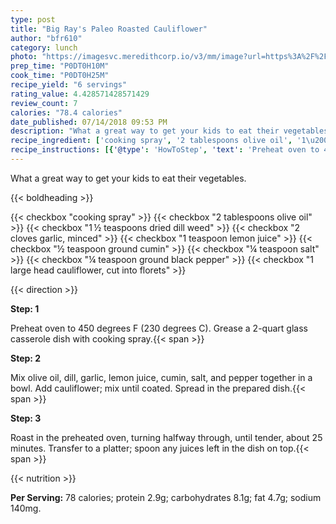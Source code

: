 ```yaml
---
type: post
title: "Big Ray's Paleo Roasted Cauliflower"
author: "bfr610"
category: lunch
photo: "https://imagesvc.meredithcorp.io/v3/mm/image?url=https%3A%2F%2Fimages.media-allrecipes.com%2Fuserphotos%2F4007018.jpg"
prep_time: "P0DT0H10M"
cook_time: "P0DT0H25M"
recipe_yield: "6 servings"
rating_value: 4.428571428571429
review_count: 7
calories: "78.4 calories"
date_published: 07/14/2018 09:53 PM
description: "What a great way to get your kids to eat their vegetables."
recipe_ingredient: ['cooking spray', '2 tablespoons olive oil', '1\u2009½ teaspoons dried dill weed', '2 cloves garlic, minced', '1 teaspoon lemon juice', '½ teaspoon ground cumin', '¼ teaspoon salt', '¼ teaspoon ground black pepper', '1 large head cauliflower, cut into florets']
recipe_instructions: [{'@type': 'HowToStep', 'text': 'Preheat oven to 450 degrees F (230 degrees C). Grease a 2-quart glass casserole dish with cooking spray.\n'}, {'@type': 'HowToStep', 'text': 'Mix olive oil, dill, garlic, lemon juice, cumin, salt, and pepper together in a bowl. Add cauliflower; mix until coated. Spread in the prepared dish.\n'}, {'@type': 'HowToStep', 'text': 'Roast in the preheated oven, turning halfway through, until tender, about 25 minutes. Transfer to a platter; spoon any juices left in the dish on top.\n'}]
---
```


What a great way to get your kids to eat their vegetables. 

{{< boldheading >}}

{{< checkbox "cooking spray" >}}
{{< checkbox "2 tablespoons olive oil" >}}
{{< checkbox "1 ½ teaspoons dried dill weed" >}}
{{< checkbox "2 cloves garlic, minced" >}}
{{< checkbox "1 teaspoon lemon juice" >}}
{{< checkbox "½ teaspoon ground cumin" >}}
{{< checkbox "¼ teaspoon salt" >}}
{{< checkbox "¼ teaspoon ground black pepper" >}}
{{< checkbox "1 large head cauliflower, cut into florets" >}}


{{< direction >}}

**Step: 1**

Preheat oven to 450 degrees F (230 degrees C). Grease a 2-quart glass casserole dish with cooking spray.{{< span >}}

**Step: 2**

Mix olive oil, dill, garlic, lemon juice, cumin, salt, and pepper together in a bowl. Add cauliflower; mix until coated. Spread in the prepared dish.{{< span >}}

**Step: 3**

Roast in the preheated oven, turning halfway through, until tender, about 25 minutes. Transfer to a platter; spoon any juices left in the dish on top.{{< span >}}

{{< nutrition >}}

**Per Serving:** 78 calories; protein 2.9g; carbohydrates 8.1g; fat 4.7g; sodium 140mg.